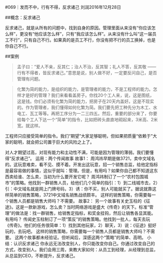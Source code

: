 #069｜发而不中，行有不得，反求诸己
刘润2016年12月28日

##概念：反求诸己

反求诸己，就是从所有的问题中，找到自身的原因。管理里面从来没有“你应该怎么样”，更没有“他应该怎么样”，只有“我应该怎么样”。从来没有什么叫“这一届员工不行”，只有自己不行。如果真的是员工不行，你没有把不行的员工换掉，也是你自己不行。

##案例

>孟子曰：“爱人不亲，反其仁；治人不治，反其智；礼人不答，反其敬 —— 行有不得者，皆反求诸己。”意思是说，别人做不好，一定要反问自己，是否管理有问题。

>化繁为简的能力，是组织的能力，是管理者的能力，不是工程师的能力。怎样才是好的管理？我们来看看盖房子。你找20个工人来，说，这是图纸，这是钱。你们必须有化繁为简的能力，把房子在20天内盖好。这是不现实的。作为管理者，我们懂得如何化繁为简。我们要先把工种先分为木工、水电工、瓦工等等。再把工序分为一二三四五。然后，重要的部分来了，你要给每个工人下达一个“简单”的指令，比如把砖头直直地砌起来，3米高、2米宽。就这样。

工程师只应接受简单的指令。我们“期望”大家足够聪明，但如果把质量“依赖于”大家的聪明，就会把公司置于巨大的风险之上了。

对人才期望过高，对现有能力和主动性不满，可能是因为管理的薄弱。我们要懂得“反求诸己”。
运用：两个传闻故事
故事1：
周鸿祎早期是做3721，卖中文域名的。这玩意难卖，看不见、摸不着。开发出这玩意，招一个销售总监，给他定指标是最容易做的事情，这似乎就叫：管理。但是，有用吗？如果你自己都不知道这东西卖给谁、怎么卖，当初为什么要开发它呢？
周鸿祎制订了一个“农村包围城市”的策略。他找到一群销售人员，给他们几个简单的指引：1）到二线城市去，2）引：中文域名就是网上门牌号码，3）诱：你不买，别人可能就买了。据说就靠这样简单的销售策略，3721中文域名销售战绩颇丰。
这样的销售策略，你需要每一个销售人员都是销售大师吗？不需要。
故事2：
另一个故事有关史玉柱的《征途》。这是一款新游戏，怎么卖？当时网络游戏是盛大《传奇》的天下。标准“管理”的做法是：找一群销售，给销售定指标，和奖金挂钩，然后让销售各显其能。有用吗？
传闻史玉柱制订了一项“策反”的销售策略。他找到一批人，每天去玩《传奇》。他们的任务很简单：1）找到其他玩家，2）聊天，3）说：《征途》挺好玩的，去玩吧。
这样的销售策略，你需要每一个销售人员都是销售大师吗？不需要。
这两个故事都未经验证。但听闻后，深感这两个“策略”的简单、高明。
小结：认识反求诸己
你永远无法改变别人，你只能改变你自己。你通过改变自己的方式，改变别人。我们会用三周，来教大家如何：从员工到经理，从经理到总监，从总监到CEO，不断提升，反求诸己。